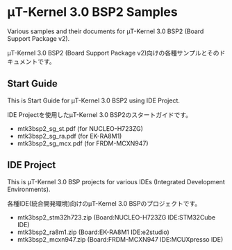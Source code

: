 # μT-Kernel 3.0 BSP2 Samples
Various samples and their documents for μT-Kernel 3.0 BSP2 (Board Support Package v2).  

μT-Kernel 3.0 BSP2 (Board Support Package v2)向けの各種サンプルとそのドキュメントです。    

## Start Guide

This is Start Guide for μT-Kernel 3.0 BSP2 using IDE Project.  

IDE Projectを使用したμT-Kernel 3.0 BSP2のスタートガイドです。  

- mtk3bsp2_sg_st.pdf (for NUCLEO-H723ZG)
- mtk3bsp2_sg_ra.pdf (for EK-RA8M1)
- mtk3bsp2_sg_mcx.pdf (for FRDM-MCXN947)

## IDE Project

This is μT-Kernel 3.0 BSP projects for various IDEs (Integrated Development Environments).  

各種IDE(統合開発環境)向けのμT-Kernel 3.0 BSPのプロジェクトです。  

- mtk3bsp2_stm32h723.zip (Board:NUCLEO-H723ZG IDE:STM32Cube IDE)
- mtk3bsp2_ra8m1.zip (Board:EK-RA8M1 IDE:e2studio)
- mtk3bsp2_mcxn947.zip (Board:FRDM-MCXN947 IDE:MCUXpresso IDE)
